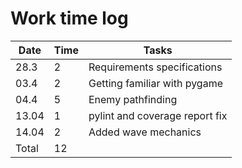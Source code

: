 # Work time log

| Date | Time | Tasks |
| --- | --- | --- |
| 28.3 | 2   | Requirements specifications |
| 03.4 | 2   | Getting familiar with pygame |
| 04.4 | 5   | Enemy pathfinding |
| 13.04 | 1   | pylint and coverage report fix |
| 14.04 | 2  | Added wave mechanics |
| Total | 12 |

